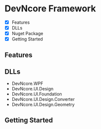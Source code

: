 # DevNcore Framework

- [x] Features
- [x] DLLs 
- [x] Nuget Package
- [x] Getting Started

## Features

## DLLs
- DevNcore.WPF
- DevNcore.UI.Design
- DevNcore.UI.Foundation
- DevNcore.UI.Design.Converter
- DevNcore.UI.Design.Geometry

## Getting Started

